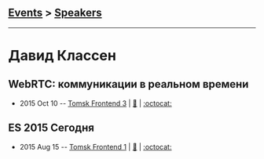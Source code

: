 ## [Events](../README.md) > [Speakers](../speakers.md)
---

# Давид Классен

## WebRTC: коммуникации в реальном времени
- 2015 Oct 10 -- [Tomsk Frontend 3](http://www.youtube.com/watch?v=zV5BmtS0okU)  | [:notebook:](https://github.com/ifaced/tomsk-front-end-meetup/blob/master/2015.10.10-webpack-docker-webrtc/web-rtc.pdf) | [:octocat:](https://github.com/DavidKlassen/webrtc-demos) 
## ES 2015 Сегодня
- 2015 Aug 15 -- [Tomsk Frontend 1](http://www.youtube.com/watch?v=8tTGm9jKd18)  | [:notebook:](https://github.com/ifaced/tomsk-front-end-meetup/blob/master/2015.08.15-gcc-es6-isomorphic-js/ecmascript-2015/ecmascript-2015.pdf) | [:octocat:](https://github.com/DavidKlassen/es6-browser-boilerplate) 
